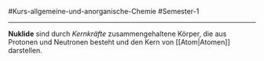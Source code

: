 #Kurs-allgemeine-und-anorganische-Chemie #Semester-1

---

**Nuklide** sind durch *Kernkräfte* zusammengehaltene Körper, die aus Protonen und Neutronen besteht und den Kern von [[Atom|Atomen]] darstellen.